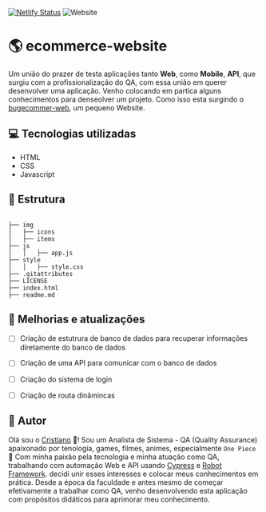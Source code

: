 [![Netlify Status](https://api.netlify.com/api/v1/badges/de171e74-b31d-4721-b1ce-e13dee1ef7dd/deploy-status)](https://app.netlify.com/sites/bugecommerce-web/deploys)  ![Website](https://img.shields.io/website?url=https%3A%2F%2Fbugecommerce-web.netlify.app%2F)

# 🌎 ecommerce-website

 Um união do prazer de testa aplicações tanto **Web**, como **Mobile**, **API**, que surgiu com a profissionalização do QA, com essa união em querer desenvolver uma aplicação. Venho colocando em partica alguns conhecimentos para denseolver um projeto. Como isso esta surgindo o <a href="https://bugecommerce-web.netlify.app/#" target="blank">bugecommer-web</a>, um pequeno Website.

 ## 💻 Tecnologias utilizadas

 - HTML
 - CSS
 - Javascript

## 🧱 Estrutura

```

├── img
│   ├── icons
│   ├── items
├── js
│   │   ├── app.js
├── style
│   │   ├── style.css
├── .gitattributes
├── LICENSE
├── index.html
├── readme.md

```

## 🚧 Melhorias e atualizações

* [ ] Criação de estutrura de banco de dados para recuperar informações diretamente do banco de dados
* [ ] Criação de uma API para comunicar com o banco de dados
* [ ] Criação do sistema de login
* [ ] Criação de routa dinâmincas


## 🤵 Autor

Olá sou o <a href="https://www.linkedin.com/in/cristiano-da-silva-ferreira/" target="_blank">Cristiano</a> 🖖!
Sou um Analista de Sistema - QA (Quality Assurance) apaixonado por tenologia, games, filmes, animes, especialmente `One Piece` 💓
 Com minha paixão pela tecnologia e minha atuação como QA, trabalhando com automação Web e API usando <a href="https://www.cypress.io/" targetr="_blank">Cypress</a> e <a href="https://robotframework.org/" target="_blank">Robot Framework</a>. decidi unir esses interesses e colocar meus conhecimentos em prática. Desde a época da faculdade e antes mesmo de começar efetivamente a trabalhar como QA, venho desenvolvendo esta aplicação com propósitos didáticos para aprimorar meu conhecimento.


